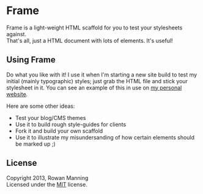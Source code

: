 
Frame
=====

Frame is a light-weight HTML scaffold for you to test your stylesheets against.  
That's all, just a HTML document with lots of elements. It's useful!


Using Frame
-----------

Do what you like with it! I use it when I'm starting a new site build to test my initial (mainly typographic) styles; just grab the HTML file and stick your stylesheet in it. You can see an example of this in use on [my personal website][rowan].

Here are some other ideas:

 * Test your blog/CMS themes
 * Use it to build rough style-guides for clients
 * Fork it and build your own scaffold
 * Use it to illustrate my misundersanding of how certain elements should be marked up ;)


License
-------

Copyright 2013, Rowan Manning  
Licensed under the [MIT][mit] license.


[mit]: http://opensource.org/licenses/mit-license.php
[rowan]: http://rowanmanning.co.uk/styleguide
